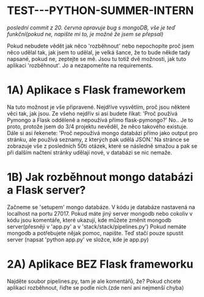 # TEST---PYTHON-SUMMER-INTERN
*poslední commit z 20. června opravuje bug s mongoDB, vše je teď funkční(pokud ne, napište mi to, je možné že jsem se přepsal)*

Pokud nebudete vědět jak něco 'rozběhnout' nebo nepochopíte proč jsem něco udělal tak, jak jsem to udělal, je velká šance, že to bude někde tady napsané, pokud ne, zeptejte se mě.
Jsou tu totiž dvě možnosti, jak tuto aplikaci 'rozběhnout'.
Jo a nezapomeňte na requirements.
# 1A) Aplikace s Flask frameworkem
Na tuto možnost je vše připravené.
Nejdříve vysvětlím, proč jsou některé věci tak, jak jsou. 
Ze všeho nejdřív si asi budete říkat: 'Proč používá Pymongo a Flask odděleně a nepoužívá přímo flask-pymongo?'
No.. Je to proto, protože jsem do 3/4 projektu nevěděl, že něco takového existuje.
Dále si asi řekenete: 'Proč nepoužívá mongo databázi přímo jako output pro stránku, ale používá seznamy, z kterých pak udělá JSON.'
Na stránce se zobrazuje vše z posledních 50ti otázek, které se následně smažou a pak se při dalším načtení stránky udělají nové, v databázi se nic nemaže.
# 1B) Jak rozběhnout mongo databázi a Flask server?
Začneme se 'setupem' mongo databáze. V kódu je databáze nastavená na localhost na portu 27017. Pokud máte jiný server mongodb nebo cokoliv v kódu jsou komentáře, které ukazují, kde můžete změnit mongodb server(přesněji v 'app.py' a v 'stack/stack/pipelines.py')
Pokud nemáte mongodb a potřebujete nějak pomoc, napište.
Teď stačí pouze spustit server (napsat 'python app.py' ve složce, kde je app.py)
# 2A) Aplikace BEZ Flask frameworku
Najděte soubor pipelines.py, tam je ale komentářů, že? Pokud chcete aplikaci rozběhnout, řiďte se podle nich.(zde není ani nejmenší chyba)
